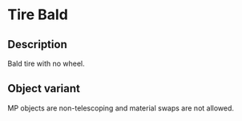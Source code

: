 # Tire Bald

## Description

Bald tire with no wheel.

## Object variant

MP objects are non-telescoping and material swaps are not allowed.

